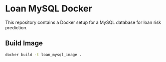 # Loan MySQL Docker

This repository contains a Docker setup for a MySQL database for loan risk prediction.

## Build Image
```bash
docker build -t loan_mysql_image .
